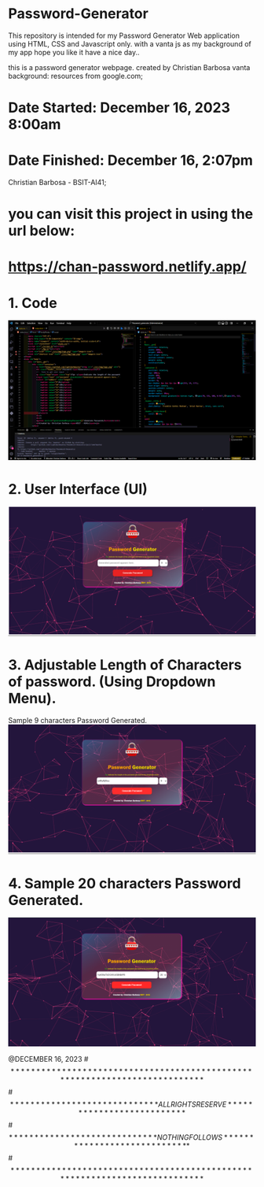 # Password-Generator
This repository is intended for my Password Generator Web application using HTML, CSS and Javascript only. with a vanta js as my background of my app hope you like it have a nice day..

this is a password generator webpage. created by Christian Barbosa
vanta background:
resources from google.com;

# Date Started: December 16, 2023 8:00am
# Date Finished: December 16, 2:07pm

Christian Barbosa - BSIT-AI41;
# you can visit this project in using the url below:
# https://chan-password.netlify.app/

# 1. Code
![Screenshots](https://github.com/lightdarkmaster/Password-Generator/blob/master/Screenshots/pic2.png)
# 2. User Interface (UI)
![Screenshots](https://github.com/lightdarkmaster/Password-Generator/blob/master/Screenshots/pic3.png)
# 3. Adjustable Length of Characters of password. (Using Dropdown Menu).
Sample 9 characters Password Generated.
![Screenshots](https://github.com/lightdarkmaster/Password-Generator/blob/master/Screenshots/pic4.png)
# 4. Sample 20 characters Password Generated.

![Screenshots](https://github.com/lightdarkmaster/Password-Generator/blob/master/Screenshots/pic1.png)

@DECEMBER 16, 2023
#$$***************************************************************************$$
#$$***************************** ALL RIGHTS RESERVE **************************$$
#$$***************************** NOTHING FOLLOWS *****************************$$
#$$***************************************************************************$$

